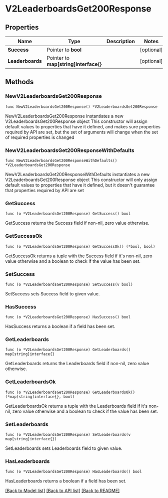 # V2LeaderboardsGet200Response

## Properties

Name | Type | Description | Notes
------------ | ------------- | ------------- | -------------
**Success** | Pointer to **bool** |  | [optional] 
**Leaderboards** | Pointer to **map[string]interface{}** |  | [optional] 

## Methods

### NewV2LeaderboardsGet200Response

`func NewV2LeaderboardsGet200Response() *V2LeaderboardsGet200Response`

NewV2LeaderboardsGet200Response instantiates a new V2LeaderboardsGet200Response object
This constructor will assign default values to properties that have it defined,
and makes sure properties required by API are set, but the set of arguments
will change when the set of required properties is changed

### NewV2LeaderboardsGet200ResponseWithDefaults

`func NewV2LeaderboardsGet200ResponseWithDefaults() *V2LeaderboardsGet200Response`

NewV2LeaderboardsGet200ResponseWithDefaults instantiates a new V2LeaderboardsGet200Response object
This constructor will only assign default values to properties that have it defined,
but it doesn't guarantee that properties required by API are set

### GetSuccess

`func (o *V2LeaderboardsGet200Response) GetSuccess() bool`

GetSuccess returns the Success field if non-nil, zero value otherwise.

### GetSuccessOk

`func (o *V2LeaderboardsGet200Response) GetSuccessOk() (*bool, bool)`

GetSuccessOk returns a tuple with the Success field if it's non-nil, zero value otherwise
and a boolean to check if the value has been set.

### SetSuccess

`func (o *V2LeaderboardsGet200Response) SetSuccess(v bool)`

SetSuccess sets Success field to given value.

### HasSuccess

`func (o *V2LeaderboardsGet200Response) HasSuccess() bool`

HasSuccess returns a boolean if a field has been set.

### GetLeaderboards

`func (o *V2LeaderboardsGet200Response) GetLeaderboards() map[string]interface{}`

GetLeaderboards returns the Leaderboards field if non-nil, zero value otherwise.

### GetLeaderboardsOk

`func (o *V2LeaderboardsGet200Response) GetLeaderboardsOk() (*map[string]interface{}, bool)`

GetLeaderboardsOk returns a tuple with the Leaderboards field if it's non-nil, zero value otherwise
and a boolean to check if the value has been set.

### SetLeaderboards

`func (o *V2LeaderboardsGet200Response) SetLeaderboards(v map[string]interface{})`

SetLeaderboards sets Leaderboards field to given value.

### HasLeaderboards

`func (o *V2LeaderboardsGet200Response) HasLeaderboards() bool`

HasLeaderboards returns a boolean if a field has been set.


[[Back to Model list]](../README.md#documentation-for-models) [[Back to API list]](../README.md#documentation-for-api-endpoints) [[Back to README]](../README.md)


